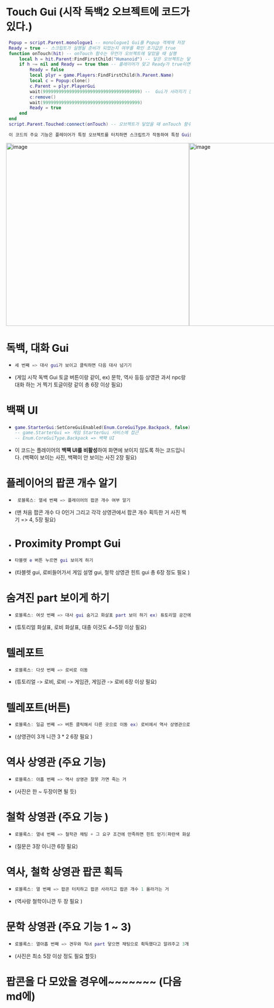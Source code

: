 # Touch Gui  (시작 독백2 오브젝트에 코드가 있다.)
  ```lua
   Popup = script.Parent.monologue1 -- monologue1 Gui를 Popup 객체에 저장 
   Ready = true -- 스크립트가 실행될 준비가 되었는지 여부를 확인 초기값은 true
   function onTouch(hit) -- onTouch 함수는 무언가 오브젝트에 닿았을 때 실행
	   local h = hit.Parent:FindFirstChild("Humanoid") -- 닿은 오브젝트는 닿은 주체가 플레이어인지 확인 
	   if h ~= nil and Ready == true then -- 플레이어가 맞고 Ready가 true이면 실행 
		   Ready = false 
		   local plyr = game.Players:FindFirstChild(h.Parent.Name) 
		   local c = Popup:clone()
		   c.Parent = plyr.PlayerGui
		   wait(9999999999999999999999999999999999999) --  Gui가 사라지기 전까지 대기하는 시간(일부로 버튼 오브젝트를 누르기 전까지 사라지지 않게 할려고 최대한 오랜 시간으로 설정했다.)
		   c:remove() 
		   wait(9999999999999999999999999999999999999) 
		   Ready = true
	   end
   end
   script.Parent.Touched:connect(onTouch) -- 오브젝트가 닿았을 때 onTouch 함수를 연결

   이 코드의 주요 기능은 플레이어가 특정 오브젝트를 터치하면 스크립트가 작동하여 특정 Gui를 표시한다.
   ```
<div style="display: flex; flex-direction: row;">
    <img src="https://github.com/Anjinhyoung/The_1st_Metaverse_Humanities_Content_Contest/assets/117788976/ddfd564a-03d1-4f60-8991-c53222270ede" alt="image" width="500" height="500"/>
    <img src="https://github.com/Anjinhyoung/The_1st_Metaverse_Humanities_Content_Contest/assets/117788976/9bfb8a83-64da-4249-bd6f-b6d1714b788c" alt="image" width="500" height="500"/>
</div>










# 독백, 대화 Gui
 * ```lua
   세 번째 => 대사 gui가 보이고 클릭하면 다음 대사 넘기기
   ```
* (게임 시작 독백 Gui 토글 버튼이랑 같이, ex) 문학, 역사 등등 상영관 과서 npc랑 대화 하는 거 찍기 토글이랑 같이 총 6장 이상 필요)




# 백팩 UI
* ```lua
  game.StarterGui:SetCoreGuiEnabled(Enum.CoreGuiType.Backpack, false)
  -- game.StarterGui => 게임 StarterGui 서비스에 접근
  -- Enum.CoreGuiType.Backpack => 백팩 UI 
  ```
* 이 코드는 플레이어의 **백팩 UI를 비활성**하여 화면에 보이지 않도록 하는 코드입니다. (백팩이 보이는 사진, 백팩이 안 보이는 사진 2장 필요)





# 플레이어의 팝콘 개수 알기
* ```lua
   로블록스: 열세 번째 => 플레이어의 팝콘 개수 여부 알기
  ```
* (맨 처음 팝콘 개수 다 0인거 그리고 각각 상영관에서 팝콘 개수 획득한 거 사진 찍기 => 4, 5장 필요)


* # Proximity Prompt Gui 
* ```lua
  타블렛 e 버튼 누르면 gui 보이게 하기
  ```
* (타블렛 gui, 로비들어가서 게임 설명 gui, 철학 상영관 힌트 gui 총 6장 정도 필요 )




# 숨겨진 part 보이게 하기
* ```lua
  로블록스: 여섯 번째 => 대사 gui 숨기고 화살표 part 보이 하기 ex) 튜토리얼 공간에서
  ```
* (튜토리얼 화살표, 로비 화살표, 대충 이것도 4~5장 이상 필요)




# 텔레포트
* ```lua
  로블록스: 다섯 번째 => 로비로 이동
  ```
* (튜토리얼 -> 로비, 로비 -> 게임관, 게임관 -> 로비 6장 이상 필요)

  

# 텔레포트(버튼)
* ```lua
  로블록스: 일곱 번째 => 버튼 클릭해서 다른 곳으로 이동 ex) 로비에서 역사 상영관으로
  ```
* (상영관이 3개 니깐 3 * 2 6장 필요 )



# 역사 상영관 (주요 기능)
* ```lua
  로블록스: 아홉 번째 => 역사 상영관 잘못 가면 죽는 거
  ```
* (사진은 한 ~ 두장이면 될 듯)


# 철학 상영관 (주요 기능 )
* ```lua
  로블록스: 열네 번째 => 철학관 채팅 + 그 요구 조건에 만족하면 힌트 얻기(파란색 화살표)
  ```
* (질문은 3장 이니깐 6장 필요)


# 역사, 철학 상영관 팝콘 획득
* ```lua
  로블록스: 열 번째 => 팝콘 터치하고 팝콘 사라지고 팝콘 개수 1 올라가는 거
  ```
* (역사랑 철학이니깐 두 장 필요 )


# 문학 상영관 (주요 기능 1 ~ 3)
 * ```lua
   로블록스: 열아홉 번째 => 견우와 직녀 part 닿으면 채팅으로 획득했다고 알려주고 3개 다 찾으면 다 찾았다고 알려주고 마지막에 직녀에게 가서 팝콘획득하는 코드
   ```
* (사진은 최소 5장 이상 정도 필요 할듯)



# 팝콘을 다 모았을 경우에~~~~~~~ (다음 md에)

     


